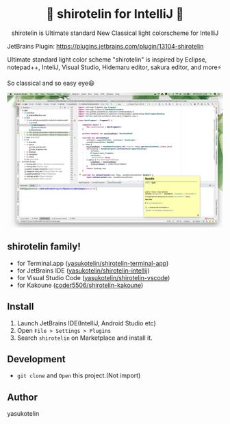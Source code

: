 <h1 align="center">🎉 shirotelin for IntelliJ 🎉</h1>

<p align="center">shirotelin is Ultimate standard New Classical light colorscheme for IntelliJ</p>

JetBrains Plugin: https://plugins.jetbrains.com/plugin/13104-shirotelin

Ultimate standard light color scheme "shirotelin" is inspired by Eclipse, notepad++, InteliJ, Visual Studio, Hidemaru editor, sakura editor, and more⚡

So classical and so easy eye😆

<img src="./images/shirotelin-intellij.png" alt="shirotelin for Android Studio">

## shirotelin family!

- for Terminal.app ([yasukotelin/shirotelin-terminal-app](https://github.com/yasukotelin/shirotelin-terminal-app))
- for JetBrains IDE ([yasukotelin/shirotelin-intellij](https://github.com/yasukotelin/shirotelin-intellij))
- for Visual Studio Code ([yasukotelin/shirotelin-vscode](https://github.com/yasukotelin/shirotelin-vscode))
- for Kakoune ([coder5506/shirotelin-kakoune](https://github.com/coder5506/shirotelin-kakoune))

## Install

1. Launch JetBrains IDE(IntelliJ, Android Studio etc)
2. Open `File > Settings > Plugins`
3. Search `shirotelin` on Marketplace and install it.

## Development

- `git clone` and `Open` this project.(Not import)

## Author

yasukotelin
